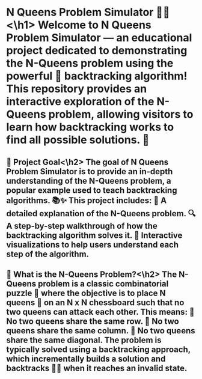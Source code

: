 <h1>N Queens Problem Simulator 🏰👑<\h1>
Welcome to N Queens Problem Simulator — an educational project dedicated to demonstrating the N-Queens problem using the powerful 🧠 backtracking algorithm! This repository provides an interactive exploration of the N-Queens problem, allowing visitors to learn how backtracking works to find all possible solutions. 🎯

<h2>🚀 Project Goal<\h2>
The goal of N Queens Problem Simulator is to provide an in-depth understanding of the N-Queens problem, a popular example used to teach backtracking algorithms. 📚✨
This project includes:
	📝 A detailed explanation of the N-Queens problem.
	🔍 A step-by-step walkthrough of how the backtracking algorithm solves it.
	🎨 Interactive visualizations to help users understand each step of the algorithm.

<h2>🤔 What is the N-Queens Problem?<\h2>
The N-Queens problem is a classic combinatorial puzzle 🧩 where the objective is to place N queens 👸 on an N x N chessboard such that no two queens can attack each other.
This means:
  🚫 No two queens share the same row.
	🚫 No two queens share the same column.
  🚫 No two queens share the same diagonal.
The problem is typically solved using a backtracking approach, which incrementally builds a solution and backtracks 🕵️‍♂️ when it reaches an invalid state.
